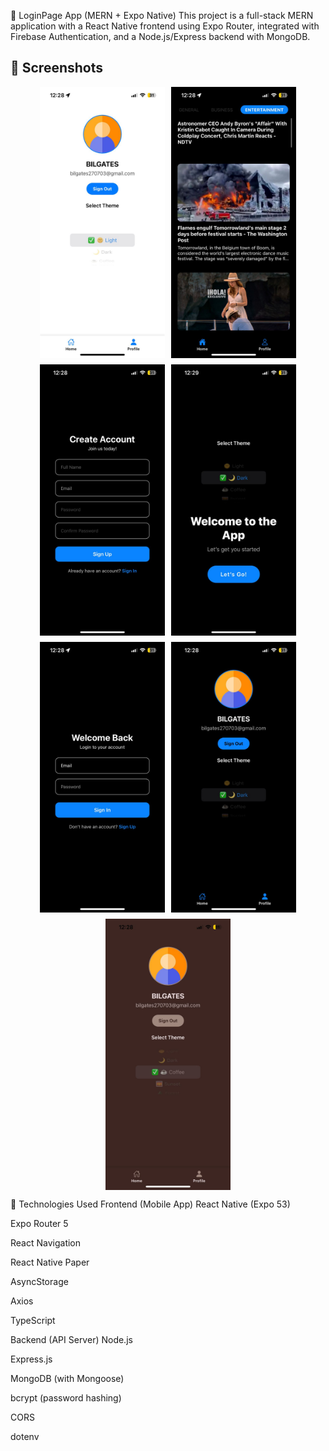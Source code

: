 📱 LoginPage App (MERN + Expo Native)
This project is a full-stack MERN application with a React Native frontend using Expo Router, integrated with Firebase Authentication, and a Node.js/Express backend with MongoDB.

## 📸 Screenshots

<div style="display: flex; flex-wrap: wrap; gap: 10px; justify-content: center;">

  <img src="./github-ss/img1.jpg" width="200" />
  <img src="./github-ss/img2.jpg" width="200" />
  <img src="./github-ss/img3.jpg" width="200" />
  <img src="./github-ss/img4.jpg" width="200" />
  <img src="./github-ss/img5.jpg" width="200" />
  <img src="./github-ss/img6.jpg" width="200" />
  <img src="./github-ss/img7.jpg" width="200" />

</div>

🔧 Technologies Used
Frontend (Mobile App)
React Native (Expo 53)

Expo Router 5

React Navigation

React Native Paper

AsyncStorage

Axios

TypeScript

Backend (API Server)
Node.js

Express.js

MongoDB (with Mongoose)

bcrypt (password hashing)

CORS

dotenv